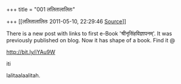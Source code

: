 +++
title = "001 ललितालालितः"

+++
[[ललितालालितः	2011-05-10, 22:29:46 [Source](https://groups.google.com/g/samskrita/c/8EVblnP-HKo)]]



There is a new post with links to first e-Book 'श्रीनृसिंहविज्ञापनम्'. It was previously published on blog. Now it has shape of a book. Find it @

  

<http://bit.ly/iYAu9W>  

  

iti

lalitaalaalitah.

